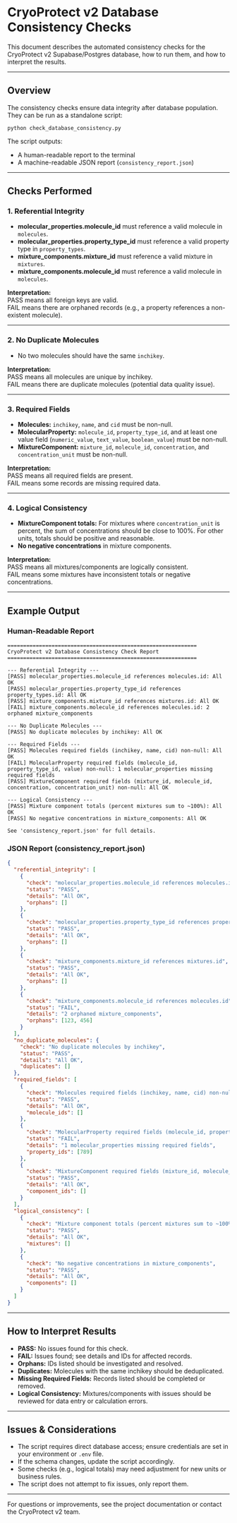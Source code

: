# CryoProtect v2 Database Consistency Checks

This document describes the automated consistency checks for the CryoProtect v2 Supabase/Postgres database, how to run them, and how to interpret the results.

---

## Overview

The consistency checks ensure data integrity after database population. They can be run as a standalone script:

```
python check_database_consistency.py
```

The script outputs:
- A human-readable report to the terminal
- A machine-readable JSON report (`consistency_report.json`)

---

## Checks Performed

### 1. Referential Integrity

- **molecular_properties.molecule_id** must reference a valid molecule in `molecules`.
- **molecular_properties.property_type_id** must reference a valid property type in `property_types`.
- **mixture_components.mixture_id** must reference a valid mixture in `mixtures`.
- **mixture_components.molecule_id** must reference a valid molecule in `molecules`.

**Interpretation:**  
PASS means all foreign keys are valid.  
FAIL means there are orphaned records (e.g., a property references a non-existent molecule).

---

### 2. No Duplicate Molecules

- No two molecules should have the same `inchikey`.

**Interpretation:**  
PASS means all molecules are unique by inchikey.  
FAIL means there are duplicate molecules (potential data quality issue).

---

### 3. Required Fields

- **Molecules:** `inchikey`, `name`, and `cid` must be non-null.
- **MolecularProperty:** `molecule_id`, `property_type_id`, and at least one value field (`numeric_value`, `text_value`, `boolean_value`) must be non-null.
- **MixtureComponent:** `mixture_id`, `molecule_id`, `concentration`, and `concentration_unit` must be non-null.

**Interpretation:**  
PASS means all required fields are present.  
FAIL means some records are missing required data.

---

### 4. Logical Consistency

- **MixtureComponent totals:** For mixtures where `concentration_unit` is percent, the sum of concentrations should be close to 100%. For other units, totals should be positive and reasonable.
- **No negative concentrations** in mixture components.

**Interpretation:**  
PASS means all mixtures/components are logically consistent.  
FAIL means some mixtures have inconsistent totals or negative concentrations.

---

## Example Output

### Human-Readable Report

```
============================================================
CryoProtect v2 Database Consistency Check Report
============================================================

--- Referential Integrity ---
[PASS] molecular_properties.molecule_id references molecules.id: All OK
[PASS] molecular_properties.property_type_id references property_types.id: All OK
[PASS] mixture_components.mixture_id references mixtures.id: All OK
[FAIL] mixture_components.molecule_id references molecules.id: 2 orphaned mixture_components

--- No Duplicate Molecules ---
[PASS] No duplicate molecules by inchikey: All OK

--- Required Fields ---
[PASS] Molecules required fields (inchikey, name, cid) non-null: All OK
[FAIL] MolecularProperty required fields (molecule_id, property_type_id, value) non-null: 1 molecular_properties missing required fields
[PASS] MixtureComponent required fields (mixture_id, molecule_id, concentration, concentration_unit) non-null: All OK

--- Logical Consistency ---
[PASS] Mixture component totals (percent mixtures sum to ~100%): All OK
[PASS] No negative concentrations in mixture_components: All OK

See 'consistency_report.json' for full details.
```

### JSON Report (consistency_report.json)

```json
{
  "referential_integrity": [
    {
      "check": "molecular_properties.molecule_id references molecules.id",
      "status": "PASS",
      "details": "All OK",
      "orphans": []
    },
    {
      "check": "molecular_properties.property_type_id references property_types.id",
      "status": "PASS",
      "details": "All OK",
      "orphans": []
    },
    {
      "check": "mixture_components.mixture_id references mixtures.id",
      "status": "PASS",
      "details": "All OK",
      "orphans": []
    },
    {
      "check": "mixture_components.molecule_id references molecules.id",
      "status": "FAIL",
      "details": "2 orphaned mixture_components",
      "orphans": [123, 456]
    }
  ],
  "no_duplicate_molecules": {
    "check": "No duplicate molecules by inchikey",
    "status": "PASS",
    "details": "All OK",
    "duplicates": []
  },
  "required_fields": [
    {
      "check": "Molecules required fields (inchikey, name, cid) non-null",
      "status": "PASS",
      "details": "All OK",
      "molecule_ids": []
    },
    {
      "check": "MolecularProperty required fields (molecule_id, property_type_id, value) non-null",
      "status": "FAIL",
      "details": "1 molecular_properties missing required fields",
      "property_ids": [789]
    },
    {
      "check": "MixtureComponent required fields (mixture_id, molecule_id, concentration, concentration_unit) non-null",
      "status": "PASS",
      "details": "All OK",
      "component_ids": []
    }
  ],
  "logical_consistency": [
    {
      "check": "Mixture component totals (percent mixtures sum to ~100%)",
      "status": "PASS",
      "details": "All OK",
      "mixtures": []
    },
    {
      "check": "No negative concentrations in mixture_components",
      "status": "PASS",
      "details": "All OK",
      "components": []
    }
  ]
}
```

---

## How to Interpret Results

- **PASS:** No issues found for this check.
- **FAIL:** Issues found; see details and IDs for affected records.
- **Orphans:** IDs listed should be investigated and resolved.
- **Duplicates:** Molecules with the same inchikey should be deduplicated.
- **Missing Required Fields:** Records listed should be completed or removed.
- **Logical Consistency:** Mixtures/components with issues should be reviewed for data entry or calculation errors.

---

## Issues & Considerations

- The script requires direct database access; ensure credentials are set in your environment or `.env` file.
- If the schema changes, update the script accordingly.
- Some checks (e.g., logical totals) may need adjustment for new units or business rules.
- The script does not attempt to fix issues, only report them.

---

For questions or improvements, see the project documentation or contact the CryoProtect v2 team.